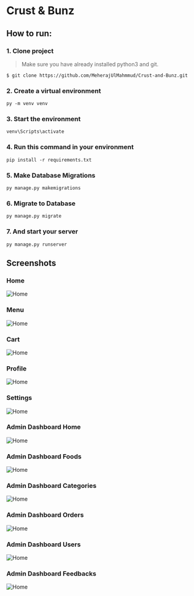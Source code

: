 # Crust & Bunz

## How to run:
### 1. Clone project
> Make sure you have already installed python3 and git.
```
$ git clone https://github.com/MeherajUlMahmmud/Crust-and-Bunz.git
```

### 2. Create a virtual environment
```
py -m venv venv
```
### 3. Start the environment
```
venv\Scripts\activate
```
### 4. Run this command in your environment
```
pip install -r requirements.txt
```
### 5. Make Database Migrations
```
py manage.py makemigrations
```
### 6. Migrate to Database
```
py manage.py migrate
```
### 7. And start your server
```
py manage.py runserver
```

## Screenshots
### Home
![Home](ss/home.png)
### Menu
![Home](ss/menu.png)
### Cart
![Home](ss/cart.png)
### Profile
![Home](ss/profile.png)
### Settings
![Home](ss/settings.png)
### Admin Dashboard Home
![Home](ss/dashboard.png)
### Admin Dashboard Foods
![Home](ss/foods.png)
### Admin Dashboard Categories
![Home](ss/categories.png)
### Admin Dashboard Orders
![Home](ss/orders.png)
### Admin Dashboard Users
![Home](ss/users.png)
### Admin Dashboard Feedbacks
![Home](ss/feedbacks.png)
